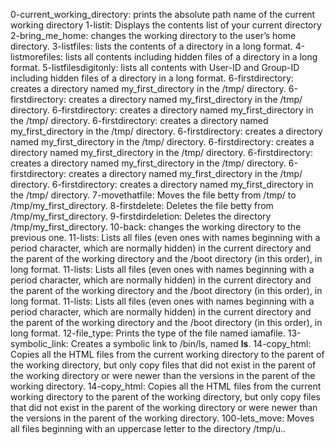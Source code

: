 0-current_working_directory: prints the absolute path name of the current working directory
1-listit: Displays the contents list of your current directory
2-bring_me_home: changes the working directory to the user’s home directory.
3-listfiles: lists the contents of a directory in a long format.
4-listmorefiles: lists all contents including hidden files of a directory in a long format.
5-listfilesdigitonly: lists all contents with User-ID and Group-ID including hidden files of a directory in a long format.
6-firstdirectory: creates a directory named my_first_directory in the /tmp/ directory. 
6-firstdirectory: creates a directory named my_first_directory in the /tmp/ directory. 
6-firstdirectory: creates a directory named my_first_directory in the /tmp/ directory. 
6-firstdirectory: creates a directory named my_first_directory in the /tmp/ directory. 
6-firstdirectory: creates a directory named my_first_directory in the /tmp/ directory. 
6-firstdirectory: creates a directory named my_first_directory in the /tmp/ directory. 
6-firstdirectory: creates a directory named my_first_directory in the /tmp/ directory. 
6-firstdirectory: creates a directory named my_first_directory in the /tmp/ directory. 
6-firstdirectory: creates a directory named my_first_directory in the /tmp/ directory. 
7-movethatfile: Moves the file betty from /tmp/ to /tmp/my_first_directory. 
8-firstdelete: Deletes the file betty from /tmp/my_first_directory. 
9-firstdirdeletion: Deletes the directory /tmp/my_first_directory. 
10-back: changes the working directory to the previous one. 
11-lists: Lists all files (even ones with names beginning with a period character, which are normally hidden) in the current directory and the parent of the working directory and the /boot directory (in this order), in long format. 
11-lists: Lists all files (even ones with names beginning with a period character, which are normally hidden) in the current directory and the parent of the working directory and the /boot directory (in this order), in long format. 
11-lists: Lists all files (even ones with names beginning with a period character, which are normally hidden) in the current directory and the parent of the working directory and the /boot directory (in this order), in long format. 
12-file_type: Prints the type of the file named iamafile.
13-symbolic_link: Creates a symbolic link to /bin/ls, named __ls__.
14-copy_html: Copies all the HTML files from the current working directory to the parent of the working directory, but only copy files that did not exist in the parent of the working directory or were newer than the versions in the parent of the working directory.
14-copy_html: Copies all the HTML files from the current working directory to the parent of the working directory, but only copy files that did not exist in the parent of the working directory or were newer than the versions in the parent of the working directory.
100-lets_move: Moves all files beginning with an uppercase letter to the directory /tmp/u..
